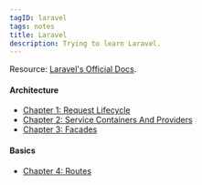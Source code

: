 ```yaml
---
tagID: laravel
tags: notes
title: Laravel
description: Trying to learn Laravel.
---
```


Resource: [Laravel's Official Docs](https://laravel.com/docs/).

#### Architecture

* [Chapter 1: Request Lifecycle](1-RequestLifeCycle)
* [Chapter 2: Service Containers And Providers](2-ServiceContainersAndProviders)
* [Chapter 3: Facades](3-Facades)

#### Basics

* [Chapter 4: Routes](4-Routes)
